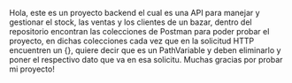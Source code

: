 Hola, este es un proyecto backend el cual es una API para manejar y gestionar el stock, las ventas y los clientes de un bazar, dentro del repositorio encontran las colecciones de Postman
para poder probar el proyecto, en dichas colecciones cada vez que en la solicitud HTTP encuentren un {}, quiere decir que es un PathVariable y deben eliminarlo y poner el respectivo dato que va 
en esa solicitu. Muchas gracias por probar mi proyecto!
